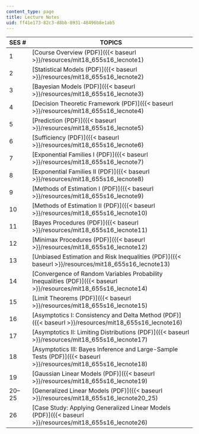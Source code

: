 ```yaml
---
content_type: page
title: Lecture Notes
uid: ff41e173-82c3-d8bb-8931-48496b8e1ab5
---
```


| SES # | TOPICS |
| --- | --- |
| 1 | [Course Overview (PDF)]({{< baseurl >}}/resources/mit18_655s16_lecnote1) |
| 2 | [Statistical Models (PDF)]({{< baseurl >}}/resources/mit18_655s16_lecnote2) |
| 3 | [Bayesian Models (PDF)]({{< baseurl >}}/resources/mit18_655s16_lecnote3) |
| 4 | [Decision Theoretic Framework (PDF)]({{< baseurl >}}/resources/mit18_655s16_lecnote4) |
| 5 | [Prediction (PDF)]({{< baseurl >}}/resources/mit18_655s16_lecnote5) |
| 6 | [Sufficiency (PDF)]({{< baseurl >}}/resources/mit18_655s16_lecnote6) |
| 7 | [Exponential Families I (PDF)]({{< baseurl >}}/resources/mit18_655s16_lecnote7) |
| 8 | [Exponential Families II (PDF)]({{< baseurl >}}/resources/mit18_655s16_lecnote8) |
| 9 | [Methods of Estimation I (PDF)]({{< baseurl >}}/resources/mit18_655s16_lecnote9) |
| 10 | [Methods of Estimation II (PDF)]({{< baseurl >}}/resources/mit18_655s16_lecnote10) |
| 11 | [Bayes Procedures (PDF)]({{< baseurl >}}/resources/mit18_655s16_lecnote11) |
| 12 | [Minimax Procedures (PDF)]({{< baseurl >}}/resources/mit18_655s16_lecnote12) |
| 13 | [Unbiased Estimation and Risk Inequalities (PDF)]({{< baseurl >}}/resources/mit18_655s16_lecnote13) |
| 14 | [Convergence of Random Variables Probability Inequalities (PDF)]({{< baseurl >}}/resources/mit18_655s16_lecnote14) |
| 15 | [Limit Theorems (PDF)]({{< baseurl >}}/resources/mit18_655s16_lecnote15) |
| 16 | [Asymptotics I: Consistency and Delta Method (PDF)]({{< baseurl >}}/resources/mit18_655s16_lecnote16) |
| 17 | [Asymptotics II: Limiting Distributions (PDF)]({{< baseurl >}}/resources/mit18_655s16_lecnote17) |
| 18 | [Asymptotics III: Bayes Inference and Large-Sample Tests (PDF)]({{< baseurl >}}/resources/mit18_655s16_lecnote18) |
| 19 | [Gaussian Linear Models (PDF)]({{< baseurl >}}/resources/mit18_655s16_lecnote19) |
| 20–25 | [Generalized Linear Models (PDF)]({{< baseurl >}}/resources/mit18_655s16_lecnote20_25) |
| 26 | [Case Study: Applying Generalized Linear Models (PDF)]({{< baseurl >}}/resources/mit18_655s16_lecnote26)